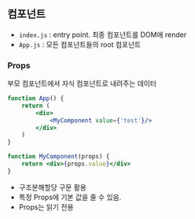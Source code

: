 ## 컴포넌트
- `index.js` : entry point. 최종 컴포넌트를 DOM에 render
- `App.js` : 모든 컴포넌트들의 root 컴포넌트

### Props
부모 컴포넌트에서 자식 컴포넌트로 내려주는 데이터
```jsx
function App() {
    return (
        <div>
            <MyComponent value={'test'}/>
        </div>
    )
}

function MyComponent(props) {
    return <div>{props.value}</div>
}
```

- 구조분해할당 구문 활용
- 특정 Props에 기본 값을 줄 수 있음.
- Props는 읽기 전용